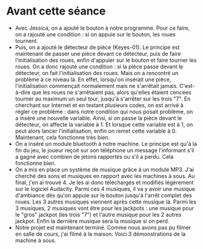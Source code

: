 # Avant cette séance

* Avec Jessica, on a ajouté le bouton à notre programme. Pour ce faire, on a rajouté une condition : si on appuie sur le bouton, les roues tournent.
* Puis, on a ajouté le détecteur de pièce (Keyes-01). Le principe est maintenant de passer une pièce devant ce détecteur, puis de faire l'initialisation des roues, enfin d'appuier sur le bouton et faire tourner les roues. On a donc rajouté une condition : si la pièce passe devant le détecteur, on fait l'initialisation des roues. Mais on a rencontré un problème à ce niveau là. En effet, lorsqu'on insérait une pièce, l'initialisation commençait normalement mais ne s'arrêtait jamais. C'est-à-dire que les roues ne s'arrêtaient pas, alors qu'elles étaient cencées tourner au maximum un seul tour, jusqu'à s'arrêter sur les trois "7". En cherchant sur Internet et en testant plusieurs codes, on est arrivé à régler ce problème : dans notre condition qui nous posait problème, on a inséré une nouvelle variable. Ainsi, si on passe la pièce devant le détecteur, on affecte la variable à 1. Et lorsque cette variable est à 1, on peut alors lancer l'initialisation, enfin on remet cette variable à 0. Maintenant, cela fonctionne très bien.
* On a inséré un module bluetooth à notre machine. Le principe est qu'à la fin du jeu, le joueur reçoit sur son téléphone un message l'informant s'il a gagné avec combien de jetons rapportés ou s'il a perdu. Cela fonctionne bien.
* On a mis en place un système de musique grâce à un module MP3. J'ai cherché des sons et musiques en rapport avec les machines à sous. Au final, j'en ai trouvé 4. Je les ai donc téléchargés et modifiés légèrement sur le logiciel Audacity. Parmi ces 4 musiques, il va y avoir une musique d'ambiance dès qu'on appuie sur le bouton jusqu'à l'arrêt complet des roues. Les 3 autres musiques viennent après cette musique là. Parmi les 3 musiques, 2 musiques vont être pour les jackpots : une musique pour le "gros" jackpot (les trois "7") et l'autre musique pour les 2 autres jackpot. Enfin la dernière musique sera la musique si on perd.
* Notre projet est maintenant terminé. Comme nous avons pas pu filmer en salle de cours, j'ai filmé à la maison. Voici 3 démonstrations de la machine à sous. 
